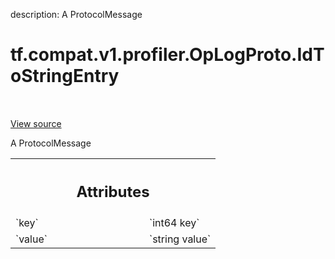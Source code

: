 description: A ProtocolMessage

<div itemscope itemtype="http://developers.google.com/ReferenceObject">
<meta itemprop="name" content="tf.compat.v1.profiler.OpLogProto.IdToStringEntry" />
<meta itemprop="path" content="Stable" />
</div>

# tf.compat.v1.profiler.OpLogProto.IdToStringEntry

<!-- Insert buttons and diff -->

<table class="tfo-notebook-buttons tfo-api nocontent" align="left">

</table>

<a target="_blank" href="/code/stable/tensorflow/core/profiler/tfprof_log.proto">View source</a>



A ProtocolMessage

<!-- Placeholder for "Used in" -->




<!-- Tabular view -->
 <table class="responsive fixed orange">
<colgroup><col width="214px"><col></colgroup>
<tr><th colspan="2"><h2 class="add-link">Attributes</h2></th></tr>

<tr>
<td>
`key`
</td>
<td>
`int64 key`
</td>
</tr><tr>
<td>
`value`
</td>
<td>
`string value`
</td>
</tr>
</table>



